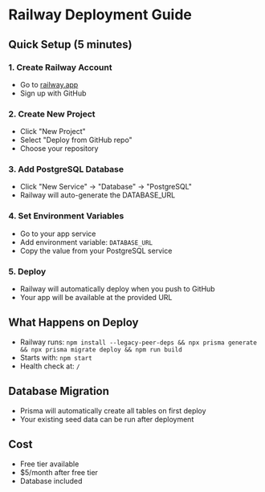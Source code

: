 # Railway Deployment Guide

## Quick Setup (5 minutes)

### 1. Create Railway Account
- Go to [railway.app](https://railway.app)
- Sign up with GitHub

### 2. Create New Project
- Click "New Project"
- Select "Deploy from GitHub repo"
- Choose your repository

### 3. Add PostgreSQL Database
- Click "New Service" → "Database" → "PostgreSQL"
- Railway will auto-generate the DATABASE_URL

### 4. Set Environment Variables
- Go to your app service
- Add environment variable: `DATABASE_URL`
- Copy the value from your PostgreSQL service

### 5. Deploy
- Railway will automatically deploy when you push to GitHub
- Your app will be available at the provided URL

## What Happens on Deploy
- Railway runs: `npm install --legacy-peer-deps && npx prisma generate && npx prisma migrate deploy && npm run build`
- Starts with: `npm start`
- Health check at: `/`

## Database Migration
- Prisma will automatically create all tables on first deploy
- Your existing seed data can be run after deployment

## Cost
- Free tier available
- $5/month after free tier
- Database included
